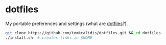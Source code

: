 # dotfiles

My portable preferences and settings (what are [dotfiles](https://dotfiles.github.io)?).

```bash
git clone https://github.com/tomkralidis/dotfiles.git && cd dotfiles
./install.sh  # creates links in $HOME
```
